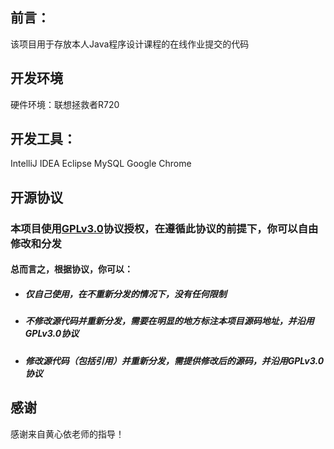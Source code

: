 ## 前言：
该项目用于存放本人Java程序设计课程的在线作业提交的代码

## 开发环境
硬件环境：联想拯救者R720

## 开发工具：
IntelliJ IDEA
Eclipse
MySQL
Google Chrome

## 开源协议

### 本项目使用[GPLv3.0](https://github.com/project-openwrt/luci-app-unblockneteasemusic/blob/master/LICENSE)协议授权，在遵循此协议的前提下，你可以自由修改和分发
#### 总而言之，根据协议，你可以：
- ##### 仅自己使用，在不重新分发的情况下，没有任何限制
- ##### 不修改源代码并重新分发，需要在明显的地方标注本项目源码地址，并沿用GPLv3.0协议
- ##### 修改源代码（包括引用）并重新分发，需提供修改后的源码，并沿用GPLv3.0协议


## 感谢

感谢来自黄心依老师的指导！
